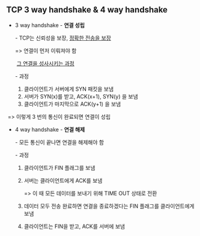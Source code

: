 ## TCP 3 way handshake & 4 way handshake



- 3 way handshake - **연결 성립**

  \- TCP는 신뢰성을 보장, <u>정확한 전송을 보장</u>

     => 연결이 먼저 이뤄져야 함

  ​         <u>그 연결을 성사시키는 과정</u>

  

  \- 과정

  1. 클라이언트가 서버에게 SYN 패킷을 보냄
  2. 서버가 SYN(x)를 받고, ACK(x+1), SYN(y) 을 보냄
  3. 클라이언트가 마지막으로 ACK(y+1) 을 보냄

​		 => 이렇게 3 번의 통신이 완료되면 연결이 성립



- 4 way handshake - **연결 해제**

  \- 모든 통신이 끝나면 연결을 해제해야 함

  

  \- 과정

  1. 클라이언트가 FIN 플래그를 보냄

  2. 서버는 클라이언트에게 ACK를 보냄

     => 이 때 모든 데이터를 보내기 위해 TIME OUT 상태로 전환

  3. 데이터 모두 전송 완료하면 연결을 종료하겠다는 FIN 플래그를 클라이언트에게 보냄

  4. 클라이언트는 FIN을 받고, ACK를 서버에 보냄